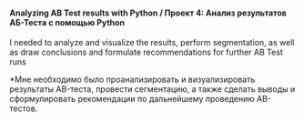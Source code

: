 #### Analyzing AB Test results with Python / Проект 4: Анализ результатов АБ-Тестa с помощью Python


I needed to analyze and visualize the results, perform segmentation, as well as draw conclusions and formulate recommendations for further AB Test runs

*Мне необходимо было проанализировать и визуализировать результаты AB-теста, провести сегментацию, а также сделать выводы и сформулировать рекомендации по дальнейшему проведению AB-тестов.
